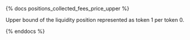 {% docs positions_collected_fees_price_upper %}

Upper bound of the liquidity position represented as token 1 per token 0.

{% enddocs %}